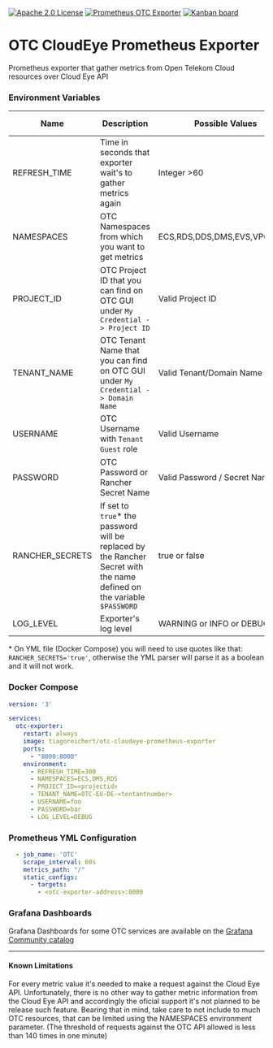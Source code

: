 [![Apache 2.0 License](http://img.shields.io/badge/license-Apache%202.0-green.svg?style=flat)](LICENSE) [![Prometheus OTC Exporter](https://img.shields.io/badge/prometheus-OTC%20CloudEye%20Exporter-red.svg?style=flat)](https://prometheus.io/docs/instrumenting/exporters/#other-monitoring-systems) [![Kanban board](https://img.shields.io/badge/kanban-Trello-blue.svg?style=flat)](https://trello.com/b/IgXJprlt) 


# OTC CloudEye Prometheus Exporter
Prometheus exporter that gather metrics from Open Telekom Cloud resources over Cloud Eye API

### Environment Variables
Name     | Description | Possible Values | Default Value
---------|-------------|-----------------|-----------
REFRESH_TIME | Time in seconds that exporter wait's to gather metrics again | Integer >60 | 300
NAMESPACES | OTC Namespaces from which you want to get metrics | ECS,RDS,DDS,DMS,EVS,VPC,ELB... | -
PROJECT_ID | OTC Project ID that you can find on OTC GUI under `My Credential -> Project ID` | Valid Project ID | -
TENANT_NAME | OTC Tenant Name that you can find on OTC GUI under `My Credential -> Domain Name` | Valid Tenant/Domain Name | -
USERNAME | OTC Username with `Tenant Guest` role | Valid Username | - 
PASSWORD | OTC Password or Rancher Secret Name | Valid Password / Secret Name| - 
RANCHER_SECRETS | If set to `true`* the password will be replaced by the Rancher Secret with the name defined on the variable `$PASSWORD` | true or false | false
LOG_LEVEL | Exporter's log level | WARNING or INFO or DEBUG | INFO

\* On YML file (Docker Compose) you will need to use quotes like that: `RANCHER_SECRETS='true'`, otherwise the YML parser will parse it as a boolean and it will not work.

### Docker Compose
``` yaml
version: '3'

services:
  otc-exporter:
    restart: always
    image: tiagoreichert/otc-cloudeye-prometheus-exporter
    ports:
      - "8000:8000"
    environment:
      - REFRESH_TIME=300
      - NAMESPACES=ECS,DMS,RDS
      - PROJECT_ID=<projectid>
      - TENANT_NAME=OTC-EU-DE-<tentantnumber>
      - USERNAME=foo
      - PASSWORD=bar
      - LOG_LEVEL=DEBUG
```

### Prometheus YML Configuration
```yaml
  - job_name: 'OTC'
    scrape_interval: 60s
    metrics_path: "/"
    static_configs:
      - targets:
        - <otc-exporter-address>:8000
```

### Grafana Dashboards
Grafana Dashboards for some OTC services are available on the [Grafana Community catalog](https://grafana.com/orgs/tiagoreichert)

---

#### Known Limitations
For every metric value it's needed to make a request against the Cloud Eye API.
Unfortunately, there is no other way to gather metric information from the Cloud Eye 
API and accordingly the oficial support it's not planned to be release such feature.
Bearing that in mind, take care to not include to much OTC resources, that can be 
limited using the NAMESPACES environment parameter. 
(The threshold of requests against the OTC API allowed is less than 140 times in one minute)


